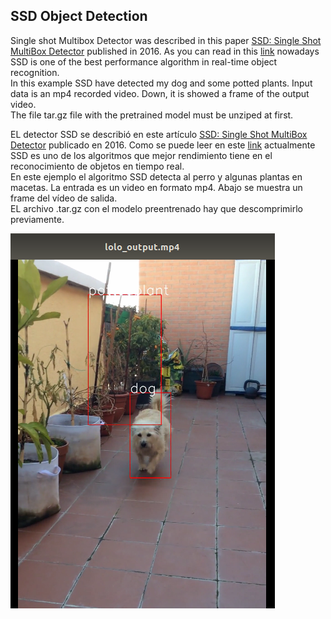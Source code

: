 ## SSD Object Detection

Single shot Multibox Detector was described in this paper [
SSD: Single Shot MultiBox Detector](https://arxiv.org/abs/1512.02325) published in 2016. As you can read in this [link](https://medium.com/@jonathan_hui/object-detection-speed-and-accuracy-comparison-faster-r-cnn-r-fcn-ssd-and-yolo-5425656ae359) nowadays SSD is one of the best performance algorithm in real-time object recognition.    
In this example SSD have detected my dog and some potted plants. Input data is an mp4 recorded video. Down, it is showed a frame of the output video.    
The file tar.gz file with the pretrained model must be unziped at first.

EL detector SSD se describió en este artículo [
SSD: Single Shot MultiBox Detector](https://arxiv.org/abs/1512.02325) publicado en 2016. Como se puede leer en este [link](https://medium.com/@jonathan_hui/object-detection-speed-and-accuracy-comparison-faster-r-cnn-r-fcn-ssd-and-yolo-5425656ae359) actualmente SSD es uno de los algoritmos que mejor rendimiento tiene en el reconocimiento de objetos en tiempo real.    
En este ejemplo el algoritmo SSD detecta al perro y algunas plantas en macetas. La entrada es un video en formato mp4. Abajo se muestra un frame del vídeo de salida.    
EL archivo .tar.gz con el modelo preentrenado hay que descomprimirlo previamente.

![Image of SSD Object Detector](./Images/lolo_output.png?raw=true "SSD_Object_Detector")


